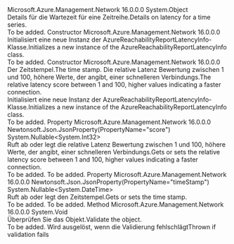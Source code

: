 <Type Name="AzureReachabilityReportLatencyInfo" FullName="Microsoft.Azure.Management.Network.Models.AzureReachabilityReportLatencyInfo">
  <TypeSignature Language="C#" Value="public class AzureReachabilityReportLatencyInfo" />
  <TypeSignature Language="ILAsm" Value=".class public auto ansi beforefieldinit AzureReachabilityReportLatencyInfo extends System.Object" />
  <TypeSignature Language="DocId" Value="T:Microsoft.Azure.Management.Network.Models.AzureReachabilityReportLatencyInfo" />
  <TypeSignature Language="VB.NET" Value="Public Class AzureReachabilityReportLatencyInfo" />
  <TypeSignature Language="F#" Value="type AzureReachabilityReportLatencyInfo = class" />
  <AssemblyInfo>
    <AssemblyName>Microsoft.Azure.Management.Network</AssemblyName>
    <AssemblyVersion>16.0.0.0</AssemblyVersion>
  </AssemblyInfo>
  <Base>
    <BaseTypeName>System.Object</BaseTypeName>
  </Base>
  <Interfaces />
  <Docs>
    <summary>
            <span data-ttu-id="af661-101">Details für die Wartezeit für eine Zeitreihe.</span><span class="sxs-lookup"><span data-stu-id="af661-101">Details on latency for a time series.</span></span>
            </summary>
    <remarks>To be added.</remarks>
  </Docs>
  <Members>
    <Member MemberName=".ctor">
      <MemberSignature Language="C#" Value="public AzureReachabilityReportLatencyInfo ();" />
      <MemberSignature Language="ILAsm" Value=".method public hidebysig specialname rtspecialname instance void .ctor() cil managed" />
      <MemberSignature Language="DocId" Value="M:Microsoft.Azure.Management.Network.Models.AzureReachabilityReportLatencyInfo.#ctor" />
      <MemberSignature Language="VB.NET" Value="Public Sub New ()" />
      <MemberType>Constructor</MemberType>
      <AssemblyInfo>
        <AssemblyName>Microsoft.Azure.Management.Network</AssemblyName>
        <AssemblyVersion>16.0.0.0</AssemblyVersion>
      </AssemblyInfo>
      <Parameters />
      <Docs>
        <summary>
            <span data-ttu-id="af661-102">Initialisiert eine neue Instanz der AzureReachabilityReportLatencyInfo-Klasse.</span><span class="sxs-lookup"><span data-stu-id="af661-102">Initializes a new instance of the AzureReachabilityReportLatencyInfo class.</span></span>
            </summary>
        <remarks>To be added.</remarks>
      </Docs>
    </Member>
    <Member MemberName=".ctor">
      <MemberSignature Language="C#" Value="public AzureReachabilityReportLatencyInfo (Nullable&lt;DateTime&gt; timeStamp = null, Nullable&lt;int&gt; score = null);" />
      <MemberSignature Language="ILAsm" Value=".method public hidebysig specialname rtspecialname instance void .ctor(valuetype System.Nullable`1&lt;valuetype System.DateTime&gt; timeStamp, valuetype System.Nullable`1&lt;int32&gt; score) cil managed" />
      <MemberSignature Language="DocId" Value="M:Microsoft.Azure.Management.Network.Models.AzureReachabilityReportLatencyInfo.#ctor(System.Nullable{System.DateTime},System.Nullable{System.Int32})" />
      <MemberSignature Language="VB.NET" Value="Public Sub New (Optional timeStamp As Nullable(Of DateTime) = null, Optional score As Nullable(Of Integer) = null)" />
      <MemberSignature Language="F#" Value="new Microsoft.Azure.Management.Network.Models.AzureReachabilityReportLatencyInfo : Nullable&lt;DateTime&gt; * Nullable&lt;int&gt; -&gt; Microsoft.Azure.Management.Network.Models.AzureReachabilityReportLatencyInfo" Usage="new Microsoft.Azure.Management.Network.Models.AzureReachabilityReportLatencyInfo (timeStamp, score)" />
      <MemberType>Constructor</MemberType>
      <AssemblyInfo>
        <AssemblyName>Microsoft.Azure.Management.Network</AssemblyName>
        <AssemblyVersion>16.0.0.0</AssemblyVersion>
      </AssemblyInfo>
      <Parameters>
        <Parameter Name="timeStamp" Type="System.Nullable&lt;System.DateTime&gt;" />
        <Parameter Name="score" Type="System.Nullable&lt;System.Int32&gt;" />
      </Parameters>
      <Docs>
        <param name="timeStamp"><span data-ttu-id="af661-103">Der Zeitstempel.</span><span class="sxs-lookup"><span data-stu-id="af661-103">The time stamp.</span></span></param>
        <param name="score"><span data-ttu-id="af661-104">Die relative Latenz Bewertung zwischen 1 und 100, höhere Werte, der angibt, einer schnelleren Verbindungs.</span><span class="sxs-lookup"><span data-stu-id="af661-104">The relative latency score between 1 and 100, higher values indicating a faster connection.</span></span></param>
        <summary>
            <span data-ttu-id="af661-105">Initialisiert eine neue Instanz der AzureReachabilityReportLatencyInfo-Klasse.</span><span class="sxs-lookup"><span data-stu-id="af661-105">Initializes a new instance of the AzureReachabilityReportLatencyInfo class.</span></span>
            </summary>
        <remarks>To be added.</remarks>
      </Docs>
    </Member>
    <Member MemberName="Score">
      <MemberSignature Language="C#" Value="public Nullable&lt;int&gt; Score { get; set; }" />
      <MemberSignature Language="ILAsm" Value=".property instance valuetype System.Nullable`1&lt;int32&gt; Score" />
      <MemberSignature Language="DocId" Value="P:Microsoft.Azure.Management.Network.Models.AzureReachabilityReportLatencyInfo.Score" />
      <MemberSignature Language="VB.NET" Value="Public Property Score As Nullable(Of Integer)" />
      <MemberSignature Language="F#" Value="member this.Score : Nullable&lt;int&gt; with get, set" Usage="Microsoft.Azure.Management.Network.Models.AzureReachabilityReportLatencyInfo.Score" />
      <MemberType>Property</MemberType>
      <AssemblyInfo>
        <AssemblyName>Microsoft.Azure.Management.Network</AssemblyName>
        <AssemblyVersion>16.0.0.0</AssemblyVersion>
      </AssemblyInfo>
      <Attributes>
        <Attribute>
          <AttributeName>Newtonsoft.Json.JsonProperty(PropertyName="score")</AttributeName>
        </Attribute>
      </Attributes>
      <ReturnValue>
        <ReturnType>System.Nullable&lt;System.Int32&gt;</ReturnType>
      </ReturnValue>
      <Docs>
        <summary>
            <span data-ttu-id="af661-106">Ruft ab oder legt die relative Latenz Bewertung zwischen 1 und 100, höhere Werte, der angibt, einer schnelleren Verbindungs.</span><span class="sxs-lookup"><span data-stu-id="af661-106">Gets or sets the relative latency score between 1 and 100, higher values indicating a faster connection.</span></span>
            </summary>
        <value>To be added.</value>
        <remarks>To be added.</remarks>
      </Docs>
    </Member>
    <Member MemberName="TimeStamp">
      <MemberSignature Language="C#" Value="public Nullable&lt;DateTime&gt; TimeStamp { get; set; }" />
      <MemberSignature Language="ILAsm" Value=".property instance valuetype System.Nullable`1&lt;valuetype System.DateTime&gt; TimeStamp" />
      <MemberSignature Language="DocId" Value="P:Microsoft.Azure.Management.Network.Models.AzureReachabilityReportLatencyInfo.TimeStamp" />
      <MemberSignature Language="VB.NET" Value="Public Property TimeStamp As Nullable(Of DateTime)" />
      <MemberSignature Language="F#" Value="member this.TimeStamp : Nullable&lt;DateTime&gt; with get, set" Usage="Microsoft.Azure.Management.Network.Models.AzureReachabilityReportLatencyInfo.TimeStamp" />
      <MemberType>Property</MemberType>
      <AssemblyInfo>
        <AssemblyName>Microsoft.Azure.Management.Network</AssemblyName>
        <AssemblyVersion>16.0.0.0</AssemblyVersion>
      </AssemblyInfo>
      <Attributes>
        <Attribute>
          <AttributeName>Newtonsoft.Json.JsonProperty(PropertyName="timeStamp")</AttributeName>
        </Attribute>
      </Attributes>
      <ReturnValue>
        <ReturnType>System.Nullable&lt;System.DateTime&gt;</ReturnType>
      </ReturnValue>
      <Docs>
        <summary>
            <span data-ttu-id="af661-107">Ruft ab oder legt den Zeitstempel.</span><span class="sxs-lookup"><span data-stu-id="af661-107">Gets or sets the time stamp.</span></span>
            </summary>
        <value>To be added.</value>
        <remarks>To be added.</remarks>
      </Docs>
    </Member>
    <Member MemberName="Validate">
      <MemberSignature Language="C#" Value="public virtual void Validate ();" />
      <MemberSignature Language="ILAsm" Value=".method public hidebysig newslot virtual instance void Validate() cil managed" />
      <MemberSignature Language="DocId" Value="M:Microsoft.Azure.Management.Network.Models.AzureReachabilityReportLatencyInfo.Validate" />
      <MemberSignature Language="VB.NET" Value="Public Overridable Sub Validate ()" />
      <MemberSignature Language="F#" Value="abstract member Validate : unit -&gt; unit&#xA;override this.Validate : unit -&gt; unit" Usage="azureReachabilityReportLatencyInfo.Validate " />
      <MemberType>Method</MemberType>
      <AssemblyInfo>
        <AssemblyName>Microsoft.Azure.Management.Network</AssemblyName>
        <AssemblyVersion>16.0.0.0</AssemblyVersion>
      </AssemblyInfo>
      <ReturnValue>
        <ReturnType>System.Void</ReturnType>
      </ReturnValue>
      <Parameters />
      <Docs>
        <summary>
            <span data-ttu-id="af661-108">Überprüfen Sie das Objekt.</span><span class="sxs-lookup"><span data-stu-id="af661-108">Validate the object.</span></span>
            </summary>
        <remarks>To be added.</remarks>
        <exception cref="T:Microsoft.Rest.ValidationException">
            <span data-ttu-id="af661-109">Wird ausgelöst, wenn die Validierung fehlschlägt</span><span class="sxs-lookup"><span data-stu-id="af661-109">Thrown if validation fails</span></span>
            </exception>
      </Docs>
    </Member>
  </Members>
</Type>